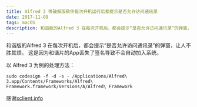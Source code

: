 ```yaml
---
title: Alfred 3 等破解版软件每次开机运行后都提示是否允许访问通讯录
date: 2017-11-09
tags: macOS
description: 和谐版的Alfred 3 在每次开机后，都会提示“是否允许访问通讯录”的弹窗，让人不胜其烦。本文记录了其解决方案，方案来自[xclient.info](http://xclient.info)。
---
```



和谐版的Alfred 3 在每次开机后，都会提示“是否允许访问通讯录”的弹窗，让人不胜其烦。
这是因为和谐片的App丢失了签名导致不会自动加入系统。



以 Alfred 3 为例的处理方法：
```
sudo codesign -f -d -s - /Applications/Alfred\ 3.app/Contents/Frameworks/Alfred\ Framework.framework/Versions/A/Alfred\ Framework
```

感谢[xclient.info](http://xclient.info)